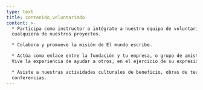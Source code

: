 ```yaml
---
type: text
title: contenido_voluntariado
content: >-
  * Participa como instructor o intégrate a nuestro equipo de voluntariado en
  cualquiera de nuestros proyectos.

  * Colabora y promueve la misión de El mundo escribe.

  * Actúa como enlace entre la fundación y tu empresa, o grupo de amistades.
  Vive la experiencia de ayudar a otros, en el ejercicio de su expresión.

  * Asiste a nuestras actividades culturales de beneficio, obras de teatro y
  conferencias.
---
```


